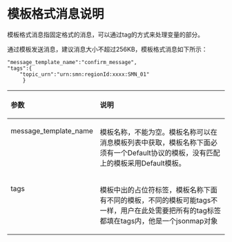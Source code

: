 # 模板格式消息说明<a name="zh-cn_topic_0047574410"></a>

模板格式消息指固定格式的消息，可以通过tag的方式来处理变量的部分。

通过模板发送消息，建议消息大小不超过256KB，模板格式消息如下所示：

```
"message_template_name":"confirm_message",
"tags":{
    "topic_urn":"urn:smn:regionId:xxxx:SMN_01"
     }
```

<a name="table205138417137"></a>
<table><thead align="left"><tr id="row69932217137"><th class="cellrowborder" valign="top" width="34.589999999999996%" id="mcps1.1.3.1.1"><p id="p5664513217137"><a name="p5664513217137"></a><a name="p5664513217137"></a>参数</p>
</th>
<th class="cellrowborder" valign="top" width="65.41%" id="mcps1.1.3.1.2"><p id="p2485300317137"><a name="p2485300317137"></a><a name="p2485300317137"></a>说明</p>
</th>
</tr>
</thead>
<tbody><tr id="row2235043817137"><td class="cellrowborder" valign="top" width="34.589999999999996%" headers="mcps1.1.3.1.1 "><p id="p6555509117137"><a name="p6555509117137"></a><a name="p6555509117137"></a>message_template_name</p>
</td>
<td class="cellrowborder" valign="top" width="65.41%" headers="mcps1.1.3.1.2 "><p id="p836214417137"><a name="p836214417137"></a><a name="p836214417137"></a>模板名称，不能为空。模板名称可以在消息模板列表中获取，模板名称下面必须有一个Default协议的模板，没有匹配上的模板采用Default模板。</p>
</td>
</tr>
<tr id="row815043417137"><td class="cellrowborder" valign="top" width="34.589999999999996%" headers="mcps1.1.3.1.1 "><p id="p5620541117137"><a name="p5620541117137"></a><a name="p5620541117137"></a>tags</p>
</td>
<td class="cellrowborder" valign="top" width="65.41%" headers="mcps1.1.3.1.2 "><p id="p5634440817137"><a name="p5634440817137"></a><a name="p5634440817137"></a>模板中出的占位符标签，模板名称下面有不同的模板，不同的模板可能tags不一样，用户在此处需要把所有的tag标签都填在tags内，他是一个jsonmap对象</p>
</td>
</tr>
</tbody>
</table>

